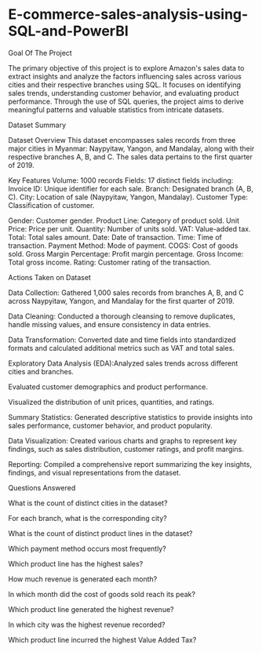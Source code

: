 # E-commerce-sales-analysis-using-SQL-and-PowerBI
Goal Of The Project

The primary objective of this project is to explore Amazon's sales data to extract insights and analyze the factors influencing sales across various cities and their respective branches using SQL. It focuses on identifying sales trends, understanding customer behavior, and evaluating product performance. Through the use of SQL queries, the project aims to derive meaningful patterns and valuable statistics from intricate datasets.

Dataset Summary 

Dataset Overview
This dataset encompasses sales records from three major cities in Myanmar: Naypyitaw, Yangon, and Mandalay, along with their respective branches A, B, and C. The sales data pertains to the first quarter of 2019.

Key Features
Volume: 1000 records
Fields: 17 distinct fields including:
Invoice ID: Unique identifier for each sale.
Branch: Designated branch (A, B, C).
City: Location of sale (Naypyitaw, Yangon, Mandalay).
Customer Type: Classification of customer.

Gender: Customer gender.
Product Line: Category of product sold.
Unit Price: Price per unit.
Quantity: Number of units sold.
VAT: Value-added tax.
Total: Total sales amount.
Date: Date of transaction.
Time: Time of transaction.
Payment Method: Mode of payment.
COGS: Cost of goods sold.
Gross Margin Percentage: Profit margin percentage.
Gross Income: Total gross income.
Rating: Customer rating of the transaction. 

Actions Taken on Dataset

Data Collection: Gathered 1,000 sales records from branches A, B, and C across Naypyitaw, Yangon, and Mandalay for the first quarter of 2019.

Data Cleaning: Conducted a thorough cleansing to remove duplicates, handle missing values, and ensure consistency in data entries.

Data Transformation: Converted date and time fields into standardized formats and calculated additional metrics such as VAT and total sales.

Exploratory Data Analysis (EDA):Analyzed sales trends across different cities and branches.

Evaluated customer demographics and product performance.

Visualized the distribution of unit prices, quantities, and ratings.

Summary Statistics: Generated descriptive statistics to provide insights into sales performance, customer behavior, and product popularity.

Data Visualization: Created various charts and graphs to represent key findings, such as sales distribution, customer ratings, and profit margins.

Reporting: Compiled a comprehensive report summarizing the key insights, findings, and visual representations from the dataset.

Questions Answered 

What is the count of distinct cities in the dataset?

For each branch, what is the corresponding city?

What is the count of distinct product lines in the dataset?

Which payment method occurs most frequently?

Which product line has the highest sales?

How much revenue is generated each month?

In which month did the cost of goods sold reach its peak?

Which product line generated the highest revenue?

In which city was the highest revenue recorded?

Which product line incurred the highest Value Added Tax?
